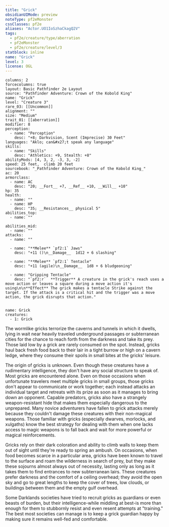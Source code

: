 ```yaml
---
title: "Grick"
obsidianUIMode: preview
noteType: pf2eMonster
cssClasses: pf2e
aliases: "Actor.UO1IoSzhaCkagQ2V" 
tags:
  - pf2e/creature/type/aberration
  - pf2eMonster
  - pf2e/creature/level/3
statblock: inline
name: "Grick"
level: 3
license: OGL
---
```


```statblock
columns: 2
forcecolumns: true
layout: Basic Pathfinder 2e Layout
source: "Pathfinder Adventure: Crown of the Kobold King"
name: "Grick"
level: "Creature 3"
rare_03: [[Uncommon]]
alignment: ""
size: "Medium"
trait_01: [[aberration]]
modifier: 8
perception:
  - name: "Perception"
    desc: "+8; Darkvision, Scent (Imprecise) 30 Feet"
languages: "Aklo; can&#x27;t speak any language"
skills:
  - name: "Skills"
    desc: "Athletics: +9, Stealth: +8"
abilityMods: [4, 3, 2, -3, 3, -2]
speed: 25 feet,  climb 20 feet
sourcebook: "_Pathfinder Adventure: Crown of the Kobold King_"
ac: 20
armorclass:
  - name: AC
    desc: "20; __Fort__ +7, __Ref__ +10, __Will__ +10"
hp: 35
health:
  - name: ""
  - name: HP
    desc: "35; __Resistances__ physical 5"
abilities_top:
  - name: ""

abilities_mid:
  - name: ""
attacks:
  - name: ""

  - name: "**Melee** `pf2:1` Jaws"
    desc: "+11 ()\n__Damage__  1d12 + 6 slashing"

  - name: "**Melee** `pf2:1` Tentacle"
    desc: "+11 (agile)\n__Damage__  1d8 + 6 bludgeoning"

  - name: "Gripping Tentacle"
    desc: "`pf2:r`  **Trigger** A creature in the grick's reach uses a move action or leaves a square during a move action it's using\n\n**Effect** The grick makes a tentacle Strike against the target. If the attack is a critical hit and the trigger was a move action, the grick disrupts that action."
 
```

```encounter-table
name: Grick
creatures:
  - 1: Grick
```



The wormlike gricks terrorize the caverns and tunnels in which it dwells, lying in wait near heavily traveled underground passages or subterranean cities for the chance to reach forth from the darkness and take its prey. Those laid low by a grick are rarely consumed on the spot. Instead, gricks haul back fresh food back to their lair in a tight burrow or high on a cavern ledge, where they consume their spoils in small bites at the gricks' leisure.

The origin of gricks is unknown. Even though these creatures have a rudimentary intelligence, they don't have any social structure to speak of. Most gricks are encountered alone. Even on those occasions when unfortunate travelers meet multiple gricks in small groups, those gricks don't appear to communicate or work together; each instead attacks an individual target and retreats with its prize as soon as it manages to bring down an opponent. Capable predators, gricks also have a strangely weapon-resistant hide that makes them especially dangerous to the unprepared. Many novice adventurers have fallen to grick attacks merely because they couldn't damage these creatures with their non-magical weapons. Those familiar with gricks (especially dwarves, morlocks, and xulgaths) know the best strategy for dealing with them when one lacks access to magic weapons is to fall back and wait for more powerful or magical reinforcements.

Gricks rely on their dark coloration and ability to climb walls to keep them out of sight until they're ready to spring an ambush. On occasions, when food becomes scarce in a particular area, gricks have been known to travel to the surface and roam the wilderness in search of prey, but they make these sojourns almost always out of necessity, lasting only as long as it takes them to find entrances to new subterranean lairs. These creatures prefer darkness and the comfort of a ceiling overhead; they avoid the open sky and go to great lengths to keep the cover of trees, low clouds, or buildings between them and the empty gulf overhead.

Some Darklands societies have tried to recruit gricks as guardians or even beasts of burden, but their intelligence-while middling at best-is more than enough for them to stubbornly resist and even resent attempts at "training." The best most societies can manage is to keep a grick guardian happy by making sure it remains well-fed and comfortable.
